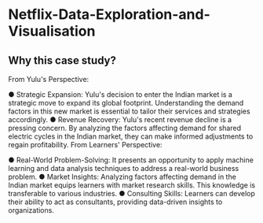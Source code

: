 # Netflix-Data-Exploration-and-Visualisation
## Why this case study?
From Yulu's Perspective:

● Strategic Expansion: Yulu's decision to enter the Indian market is a strategic move to
expand its global footprint. Understanding the demand factors in this new market is
essential to tailor their services and strategies accordingly.
● Revenue Recovery: Yulu's recent revenue decline is a pressing concern. By analyzing the
factors affecting demand for shared electric cycles in the Indian market, they can make
informed adjustments to regain profitability.
From Learners' Perspective:

● Real-World Problem-Solving: It presents an opportunity to apply machine learning and
data analysis techniques to address a real-world business problem.
● Market Insights: Analyzing factors affecting demand in the Indian market equips
learners with market research skills. This knowledge is transferable to various
industries.
● Consulting Skills: Learners can develop their ability to act as consultants, providing
data-driven insights to organizations.
